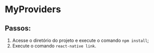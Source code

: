 # MyProviders

## Passos:
1. Acesse o diretório do projeto e execute o comando `npm install`;
2. Execute o comando `react-native link`.